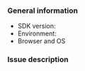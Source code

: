 ### General information

* SDK version: <!-- Example: 3.0.0 -->
* Environment: <!-- Is this issue in Sandbox or Production? -->
* Browser and OS <!-- Example: Chrome 56.0.2924.87 (64-bit) on MacOS 10.12.3 -->

### Issue description

<!-- To help us quickly reproduce your issue, include as many details as possible, such as logs, steps to reproduce, and so on.  If the issue reports a new feature, follow the [user story](https://en.wikipedia.org/wiki/User_story) format to clearly describe the use case. -->
